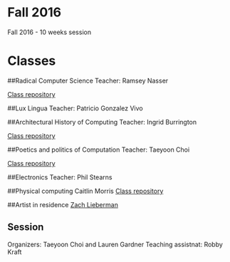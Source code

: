 # Fall 2016

Fall 2016 - 10 weeks session 

# Classes

##Radical Computer Science 
Teacher: Ramsey Nasser

[Class repository](https://github.com/nasser/teaching/tree/gh-pages/2016)

##Lux Lingua
Teacher: Patricio Gonzalez Vivo
 
##Architectural History of Computing 
Teacher: Ingrid Burrington 

[Class repository](https://github.com/lifewinning/ahoc.sfpc.fall.16) 
 
##Poetics and politics of Computation 
Teacher: Taeyoon Choi

[Class repository](https://tchoi8.github.io/poetic-computation-16/#/5)

##Electronics 
Teacher: Phil Stearns

##Physical computing
Caitlin Morris
[Class repository](https://github.com/caitlinmorris/sfpc-pcomp-2015) 

##Artist in residence
[Zach Lieberman](http://thesystemis.com)   

## Session 
Organizers: Taeyoon Choi and Lauren Gardner
Teaching assistnat: Robby Kraft 

